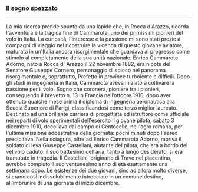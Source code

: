 ### Il sogno spezzato

---

La mia ricerca prende spunto da una lapide che, in Rocca d'Arazzo, ricorda l'avventura e la tragica fine di  Cammarota, uno dei primissimi pionieri del volo in Italia. La curiosità, l’interesse e la passione mi sono stati  preziosi compagni di viaggio nel  ricostruire  la vicenda di questo giovane aviatore, maturata in un'Italia ancora risorgimentale che guardava al progresso come stimolo al completamento della sua unità nazionale.
Enrico Cammarota Adorno, nato a Rocca d' Arazzo il 22 novembre 1882, era nipote del Senatore Giuseppe Cornero, personaggio di spicco nel panorama risorgimentale e, soprattutto, Prefetto in province turbolente e difficili.
Dopo gli studi in ingegneria in Italia,  Cammarota aveva iniziato a coltivare la passione per il volo. Sogno che coronerà, pioniere tra i pionieri, conseguendo il brevetto n. 13 in Francia nell’ottobre 1910, dopo aver ottenuto qualche mese prima il diploma di ingegneria aeronautica  alla Scuola Superiore di Parigi, classificandosi come terzo miglior laureato.
Destinato ad una brillante carriera di progettista ed istruttore come ufficiale nei reparti di volo sperimentali dell'esercito il giovane pilota, sabato 3 dicembre 1910, decollava dal campo di Centocelle, nell'agro romano, per l'ultima missione addestrativa della giornata: pochi minuti dopo l'aereo precipitava.
Nella sciagura, oltre ad Enrico Cammarota Adorno, moriva il soldato di leva Giuseppe Castellani, aiutante del pilota, che era a bordo del velivolo caduto: il suo battesimo dell’aria, tanto a lungo desiderato, si era tramutato in tragedia. Il Castellani, originario di Travo nel piacentino, avrebbe compiuto il suo ventunesimo anno di età  esattamente una settimana dopo.
Le esistenze dei due giovani, sino ad allora molto diverse, si erano così indissolubilmente  intrecciate in un  comune destino,  all’imbrunire di una giornata di inizio dicembre.
